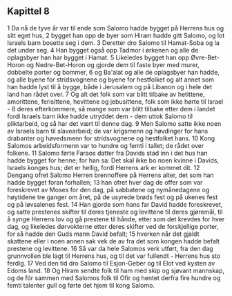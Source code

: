 ## Kapittel 8

1 Da nå de tyve år var til ende som Salomo hadde bygget på Herrens hus og sitt eget hus,
2 bygget han opp de byer som Hiram hadde gitt Salomo, og lot Israels barn bosette seg i dem.
3 Deretter dro Salomo til Hamat-Soba og la det under seg.
4 Han bygget også opp Tadmor i ørkenen og alle de oplagsbyer han har bygget i Hamat.
5 Likeledes bygget han opp Øvre-Bet-Horon og Nedre-Bet-Horon og gjorde dem til faste byer med murer, dobbelte porter og bommer,
6 og Ba'alat og alle de oplagsbyer han hadde, og alle byene for stridsvognene og byene for hestfolket og alt annet som han hadde lyst til å bygge, både i Jerusalem og på Libanon og i hele det land han rådet over.
7 Og alt det folk som var blitt tilbake av hetittene, amorittene, ferisittene, hevittene og jebusittene, folk som ikke hørte til Israel -
8 deres efterkommere, så mange som var blitt tilbake etter dem i landet fordi Israels barn ikke hadde utryddet dem - dem uttok Salomo til pliktarbeid, og så har det vært til denne dag.
9 Men Salomo satte ikke noen av Israels barn til slavearbeid; de var krigsmenn og høvdinger for hans drabanter og høvedsmenn for stridsvognene og hestfolket hans.
10 Kong Salomos arbeidsformenn var to hundre og femti i tallet; de rådet over folkene.
11 Salomo førte Faraos datter fra Davids stad inn i det hus han hadde bygget for henne; for han sa: Det skal ikke bo noen kvinne i Davids, Israels konges hus; det er hellig, fordi Herrens ark er kommet dit.
12 Dengang ofret Salomo Herren brennoffere på Herrens alter, det som han hadde bygget foran forhallen;
13 han ofret hver dag de offer som var foreskrevet av Moses for den dag, på sabbatene og nymånedagene og høytidene tre ganger om året, på de usyrede brøds fest og på ukenes fest og på løvsalenes fest.
14 Han gjorde som hans far David hadde foreskrevet, og satte prestenes skifter til deres tjeneste og levittene til deres gjøremål, til å synge Herrens lov og gå prestene til hånde, etter som det krevdes for hver dag, og likeledes dørvokterne etter deres skifter ved de forskjellige porter, for så hadde den Guds mann David befalt;
15 hverken når det gjaldt skattene eller i noen annen sak vek de av fra det som kongen hadde befalt prestene og levittene.
16 Så var da hele Salomos verk utført, fra den dag grunnvollen ble lagt til Herrens hus, og til det var fullendt - Herrens hus sto ferdig.
17 Ved den tid dro Salomo til Esjon-Geber og til Elot ved kysten av Edoms land.
18 Og Hiram sendte folk til ham med skip og sjøvant mannskap, og de fór sammen med Salomos folk til Ofir og hentet derfra fire hundre og femti talenter gull og førte det hjem til kong Salomo.
